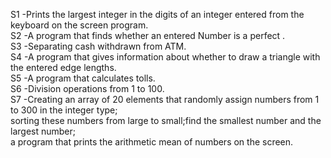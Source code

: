 S1 -Prints the largest integer in the digits of an integer entered from the keyboard on the screen
program.<br>
S2 -A program that finds whether an entered Number is a perfect .<br>
S3 -Separating cash withdrawn from ATM.<br>
S4 -A program that gives information about whether to draw a triangle with the entered edge lengths.<br>
S5 -A program that calculates tolls.<br>
S6 -Division operations from 1 to 100.<br>
S7 -Creating an array of 20 elements that randomly assign numbers from 1 to 300 in the integer type;<br>
sorting these numbers from large to small;find the smallest number and the largest number;<br>
a program that prints the arithmetic mean of numbers on the screen.<br>
